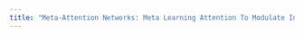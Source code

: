 ```yaml
---
title: "Meta-Attention Networks: Meta Learning Attention To Modulate Information Between Sparsely Interacting Recurrent Modules."
---
```

